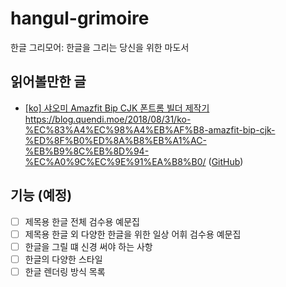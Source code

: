 # hangul-grimoire

한글 그리모어: 한글을 그리는 당신을 위한 마도서

## 읽어볼만한 글

- [[ko] 샤오미 Amazfit Bip CJK 폰트롬 빌더 제작기](https://blog.quendi.moe/2018/08/31/ko-%EC%83%A4%EC%98%A4%EB%AF%B8-amazfit-bip-cjk-%ED%8F%B0%ED%8A%B8%EB%A1%AC-%EB%B9%8C%EB%8D%94-%EC%A0%9C%EC%9E%91%EA%B8%B0/)https://blog.quendi.moe/2018/08/31/ko-%EC%83%A4%EC%98%A4%EB%AF%B8-amazfit-bip-cjk-%ED%8F%B0%ED%8A%B8%EB%A1%AC-%EB%B9%8C%EB%8D%94-%EC%A0%9C%EC%9E%91%EA%B8%B0/ ([GitHub](https://github.com/perillamint/amazfit-bip-cjk-font))


## 기능 (예정)

- [ ] 제목용 한글 전체 검수용 예문집
- [ ] 제목용 한글 외 다양한 한글을 위한 일상 어휘 검수용 예문집
- [ ] 한글을 그릴 떄 신경 써야 하는 사항
- [ ] 한글의 다양한 스타일
- [ ] 한글 렌더링 방식 목록
